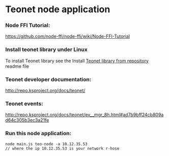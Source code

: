 # Teonet node application 

### Node FFI Tutorial:  
https://github.com/node-ffi/node-ffi/wiki/Node-FFI-Tutorial


### Install teonet library under Linux

To install Teonet library see the Install [Teonet library from repository](lib/README.md) readme file


### Teonet developer documentation:  
http://repo.ksproject.org/docs/teonet/


### Teonet events:  
http://repo.ksproject.org/docs/teonet/ev__mgr_8h.html#ad7b9bff24cb809ad64c305b3ec3a21fe


### Run this node application:  

    node main.js teo-node -a 10.12.35.53
    // where the ip 10.12.35.53 is your network r-hose